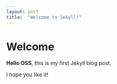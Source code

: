 ```yaml
---
layout: post
title:  "Welcome to Jekyll!"
---
```


# Welcome

**Hello OSS**, this is my first Jekyll blog post.

I hope you like it!
